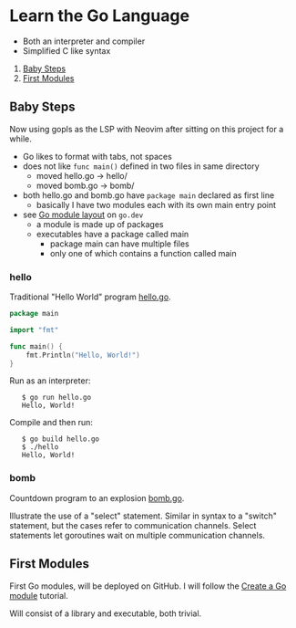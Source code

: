 # Learn the Go Language

- Both an interpreter and compiler
- Simplified C like syntax

1. [Baby Steps](#baby-steps)
1. [First Modules](#first-modules)

## Baby Steps

Now using gopls as the LSP with Neovim after sitting on this project for
a while.

- Go likes to format with tabs, not spaces
- does not like `func main()` defined in two files in same directory
  - moved hello.go -> hello/
  - moved bomb.go -> bomb/
- both hello.go and bomb.go have `package main` declared as first line
  - basically I have two modules each with its own main entry point
- see [Go module layout](https://go.dev/doc/modules/layout) on `go.dev`
  - a module is made up of packages
  - executables have a package called main
    - package main can have multiple files
    - only one of which contains a function called main

### hello

Traditional "Hello World" program
[hello.go](babysteps/hello/hello.go).

```go
package main

import "fmt"

func main() {
	fmt.Println("Hello, World!")
}
```

Run as an interpreter:

```fish
   $ go run hello.go
   Hello, World!
```

Compile and then run:

```fish
   $ go build hello.go
   $ ./hello
   Hello, World!
```

### bomb

Countdown program to an explosion
[bomb.go](babysteps/bomb/bomb.go).

Illustrate the use of a "select" statement. Similar in syntax to a
"switch" statement, but the cases refer to communication channels.
Select statements let goroutines wait on multiple communication channels.

## First Modules

First Go modules, will be deployed on GitHub. I will follow the
[Create a Go module](https://go.dev/doc/tutorial/create-module) tutorial.

Will consist of a library and executable, both trivial.

